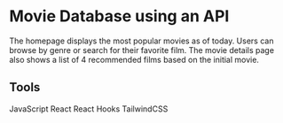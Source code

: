 # Movie Database using an API

The homepage displays the most popular movies as of today. Users can browse by genre or search for their favorite film.
The movie details page also shows a list of 4 recommended films based on the initial movie.

## Tools

JavaScript
React
React Hooks
TailwindCSS